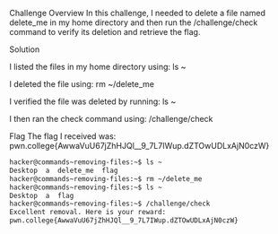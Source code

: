 Challenge Overview
In this challenge, I needed to delete a file named delete_me in my home directory and then run the /challenge/check command to verify its deletion and retrieve the flag.

Solution

I listed the files in my home directory using:
ls ~

I deleted the file using:
rm ~/delete_me

I verified the file was deleted by running:
ls ~

I then ran the check command using:
/challenge/check

Flag
The flag I received was:
pwn.college{AwwaVuU67jZhHJQl__9_7L7IWup.dZTOwUDLxAjN0czW}

```bash
hacker@commands~removing-files:~$ ls ~
Desktop  a  delete_me  flag
hacker@commands~removing-files:~$ rm ~/delete_me
hacker@commands~removing-files:~$ ls ~
Desktop  a  flag
hacker@commands~removing-files:~$ /challenge/check
Excellent removal. Here is your reward:
pwn.college{AwwaVuU67jZhHJQl__9_7L7IWup.dZTOwUDLxAjN0czW}
```